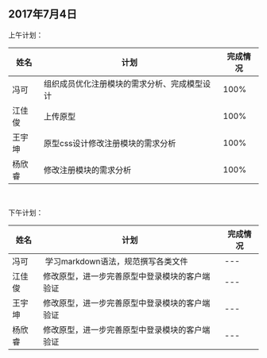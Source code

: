 ## 2017年7月4日

上午计划：

姓名 | 计划 | 完成情况
----|------|----
冯可 | 组织成员优化注册模块的需求分析、完成模型设计  | 100%
江佳俊 | 上传原型 | 100%
王宇坤 | 原型css设计修改注册模块的需求分析 | 100%
杨欣睿 | 修改注册模块的需求分析 | 100%

<br/>

下午计划：

姓名 | 计划 | 完成情况
----|------|----
冯可  |  学习markdown语法，规范撰写各类文件 | ---
江佳俊 | 修改原型，进一步完善原型中登录模块的客户端验证 | ---
王宇坤 | 修改原型，进一步完善原型中登录模块的客户端验证 | ---
杨欣睿 | 修改原型，进一步完善原型中登录模块的客户端验证 | ---



